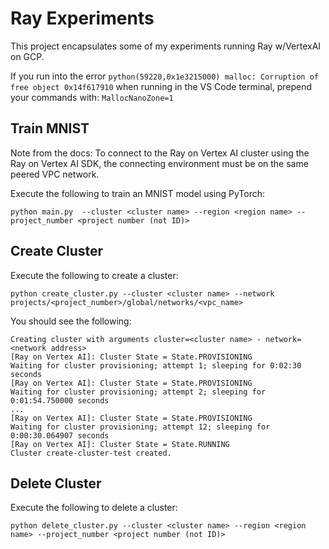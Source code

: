 Ray Experiments
===

This project encapsulates some of my experiments running Ray w/VertexAI on GCP.

If you run into the error `python(59220,0x1e3215000) malloc: Corruption of free object 0x14f617910` when running in the VS Code terminal, prepend your commands with: `MallocNanoZone=1`

Train MNIST
---

Note from the docs: To connect to the Ray on Vertex AI cluster using the Ray on Vertex AI SDK, the connecting environment must be on the same peered VPC network.

Execute the following to train an MNIST model using PyTorch:

```
python main.py  --cluster <cluster name> --region <region name> --project_number <project number (not ID)> 
```

Create Cluster
---

Execute the following to create a cluster:
```
python create_cluster.py --cluster <cluster name> --network projects/<project_number>/global/networks/<vpc_name>
```

You should see the following:

```
Creating cluster with arguments cluster=<cluster name> - network=<network address>
[Ray on Vertex AI]: Cluster State = State.PROVISIONING
Waiting for cluster provisioning; attempt 1; sleeping for 0:02:30 seconds
[Ray on Vertex AI]: Cluster State = State.PROVISIONING
Waiting for cluster provisioning; attempt 2; sleeping for 0:01:54.750000 seconds
...
[Ray on Vertex AI]: Cluster State = State.PROVISIONING
Waiting for cluster provisioning; attempt 12; sleeping for 0:00:30.064907 seconds
[Ray on Vertex AI]: Cluster State = State.RUNNING
Cluster create-cluster-test created.

```

Delete Cluster
---

Execute the following to delete a cluster:
```
python delete_cluster.py --cluster <cluster name> --region <region name> --project_number <project number (not ID)> 
```